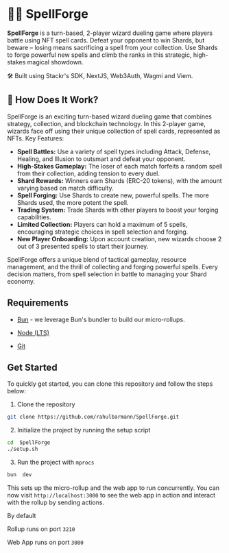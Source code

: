 # 🧙‍♂️ SpellForge

**SpellForge** is a turn-based, 2-player wizard dueling game where players battle using NFT spell cards. Defeat your opponent to win Shards, but beware – losing means sacrificing a spell from your collection. Use Shards to forge powerful new spells and climb the ranks in this strategic, high-stakes magical showdown.

🛠️ Built using Stackr's SDK, NextJS, Web3Auth, Wagmi and Viem.

## 🧐 How Does It Work?

SpellForge is an exciting turn-based wizard dueling game that combines strategy, collection, and blockchain technology. In this 2-player game, wizards face off using their unique collection of spell cards, represented as NFTs.
Key Features:

-   **Spell Battles:** Use a variety of spell types including Attack, Defense, Healing, and Illusion to outsmart and defeat your opponent.
-   **High-Stakes Gameplay:** The loser of each match forfeits a random spell from their collection, adding tension to every duel.
-   **Shard Rewards:** Winners earn Shards (ERC-20 tokens), with the amount varying based on match difficulty.
-   **Spell Forging:** Use Shards to create new, powerful spells. The more Shards used, the more potent the spell.
-   **Trading System:** Trade Shards with other players to boost your forging capabilities.
-   **Limited Collection:** Players can hold a maximum of 5 spells, encouraging strategic choices in spell selection and forging.
-   **New Player Onboarding:** Upon account creation, new wizards choose 2 out of 3 presented spells to start their journey.

SpellForge offers a unique blend of tactical gameplay, resource management, and the thrill of collecting and forging powerful spells. Every decision matters, from spell selection in battle to managing your Shard economy.

## Requirements

-   [Bun](https://bun.sh) - we leverage Bun's bundler to build our micro-rollups.

-   [Node (LTS)](https://nodejs.org/en/download/)

-   [Git](https://git-scm.com/downloads)

## Get Started

To quickly get started, you can clone this repository and follow the steps below:

1. Clone the repository

```bash
git clone https://github.com/rahulbarmann/SpellForge.git
```

2. Initialize the project by running the setup script

```bash
cd  SpellForge
./setup.sh
```

3. Run the project with `mprocs`

```bash
bun  dev
```

This sets up the micro-rollup and the web app to run concurrently. You can now visit `http://localhost:3000` to see the web app in action and interact with the rollup by sending actions.

By default

Rollup runs on port `3210`

Web App runs on port `3000`

##
